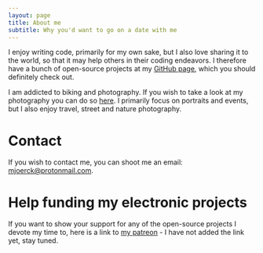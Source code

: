 ```yaml
---
layout: page
title: About me
subtitle: Why you'd want to go on a date with me
---
```


I enjoy writing code, primarily for my own sake, but I also love sharing it to the world, so that it may help others in their coding endeavors. I therefore have a bunch of open-source projects at my [GitHub page](https://github.com/mjoerck), which you should definitely check out.

I am addicted to biking and photography. If you wish to take a look at my photography you can do so [here](https://mjoerck.com/). I primarily focus on portraits and events, but I also enjoy travel, street and nature photography.

# Contact
If you wish to contact me, you can shoot me an email: [mjoerck@protonmail.com](mailto:mjoerck@protonmail.com).

# Help funding my electronic projects
If you want to show your support for any of the open-source projects I devote my time to, here is a link to [my patreon]() - I have not added the link yet, stay tuned.
